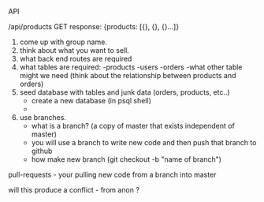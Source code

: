 API

/api/products GET
response: {products: [{}, {}, {}...]}

1. come up with group name.
2. think about what you want to sell.
3. what back end routes are required
4. what tables are required:
   -products
   -users
   -orders
   -what other table might we need (think about the relationship between products and orders)
5. seed database with tables and junk data (orders, products, etc..)
   - create a new database (in psql shell)
   -
6. use branches.
   - what is a branch? (a copy of master that exists independent of master)
   - you will use a branch to write new code and then push that branch to github
   - how make new branch (git checkout -b "name of branch")

pull-requests - your pulling new code from a branch into master

will this produce a conflict - from anon ?
